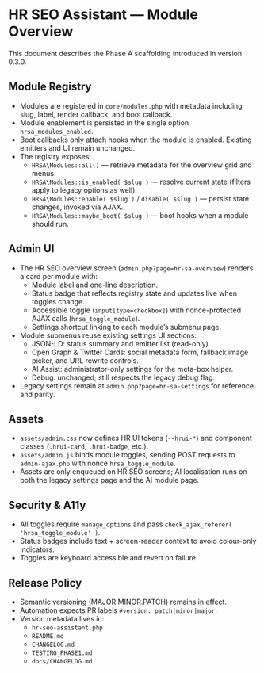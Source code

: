 # HR SEO Assistant — Module Overview

This document describes the Phase A scaffolding introduced in version 0.3.0.

## Module Registry

* Modules are registered in `core/modules.php` with metadata including slug, label, render callback, and boot callback.
* Module enablement is persisted in the single option `hrsa_modules_enabled`.
* Boot callbacks only attach hooks when the module is enabled. Existing emitters and UI remain unchanged.
* The registry exposes:
  * `HRSA\Modules::all()` — retrieve metadata for the overview grid and menus.
  * `HRSA\Modules::is_enabled( $slug )` — resolve current state (filters apply to legacy options as well).
  * `HRSA\Modules::enable( $slug )` / `disable( $slug )` — persist state changes, invoked via AJAX.
  * `HRSA\Modules::maybe_boot( $slug )` — boot hooks when a module should run.

## Admin UI

* The HR SEO overview screen (`admin.php?page=hr-sa-overview`) renders a card per module with:
  * Module label and one-line description.
  * Status badge that reflects registry state and updates live when toggles change.
  * Accessible toggle (`input[type=checkbox]`) with nonce-protected AJAX calls (`hrsa_toggle_module`).
  * Settings shortcut linking to each module’s submenu page.
* Module submenus reuse existing settings UI sections:
  * JSON-LD: status summary and emitter list (read-only).
  * Open Graph & Twitter Cards: social metadata form, fallback image picker, and URL rewrite controls.
  * AI Assist: administrator-only settings for the meta-box helper.
  * Debug: unchanged; still respects the legacy debug flag.
* Legacy settings remain at `admin.php?page=hr-sa-settings` for reference and parity.

## Assets

* `assets/admin.css` now defines HR UI tokens (`--hrui-*`) and component classes (`.hrui-card`, `.hrui-badge`, etc.).
* `assets/admin.js` binds module toggles, sending POST requests to `admin-ajax.php` with nonce `hrsa_toggle_module`.
* Assets are only enqueued on HR SEO screens; AI localisation runs on both the legacy settings page and the AI module page.

## Security & A11y

* All toggles require `manage_options` and pass `check_ajax_referer( 'hrsa_toggle_module' )`.
* Status badges include text + screen-reader context to avoid colour-only indicators.
* Toggles are keyboard accessible and revert on failure.

## Release Policy

* Semantic versioning (MAJOR.MINOR.PATCH) remains in effect.
* Automation expects PR labels `#version: patch|minor|major`.
* Version metadata lives in:
  * `hr-seo-assistant.php`
  * `README.md`
  * `CHANGELOG.md`
  * `TESTING_PHASE1.md`
  * `docs/CHANGELOG.md`
